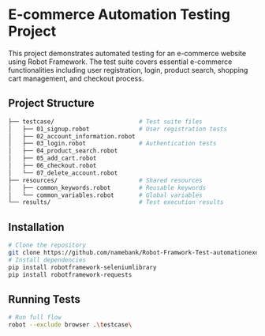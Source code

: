 # E-commerce Automation Testing Project
This project demonstrates automated testing for an e-commerce website using Robot Framework. The test suite covers essential e-commerce functionalities including user registration, login, product search, shopping cart management, and checkout process.

## Project Structure
```bash
├── testcase/                        # Test suite files
│   ├── 01_signup.robot              # User registration tests
│   ├── 02_account_information.robot
│   ├── 03_login.robot               # Authentication tests
│   ├── 04_product_search.robot
│   ├── 05_add_cart.robot
│   ├── 06_checkout.robot
│   └── 07_delete_account.robot
├── resources/                       # Shared resources
│   ├── common_keywords.robot        # Reusable keywords
│   └── common_variables.robot       # Global variables
└── results/                         # Test execution results
```
## Installation
```bash
# Clone the repository
git clone https://github.com/namebank/Robot-Framwork-Test-automationexercise.com.git
# Install dependencies
pip install robotframework-seleniumlibrary
pip install robotframework-requests  
```

## Running Tests
```bash
# Run full flow 
robot --exclude browser .\testcase\
```
